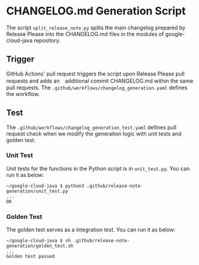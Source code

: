 # CHANGELOG.md Generation Script

The script `split_release_note.py` splits the main changelog prepared by
Release Please into the CHANGELOG.md files in the modules of google-cloud-java
repository.

## Trigger

GitHub Actions' pull request triggers the script upon Release Please pull
requests and adds an　additional commit CHANGELOG.md within the same pull
requests. The `.github/workflows/changelog_generation.yaml` defines the
workflow.

## Test

The `.github/workflows/changelog_generation_test.yaml` defines pull request
check when we modify the generation logic with unit tests and golden test.

### Unit Test

Unit tests for the functions in the Python script is in `unit_test.py`.
You can run it as below:

```
~/google-cloud-java $ python3 .github/release-note-generation/unit_test.py
...
OK
```

### Golden Test

The golden test serves as a integration test.
You can run it as below:

```
~/google-cloud-java $ sh .github/release-note-generation/golden_test.sh
...
Golden test passed
```
